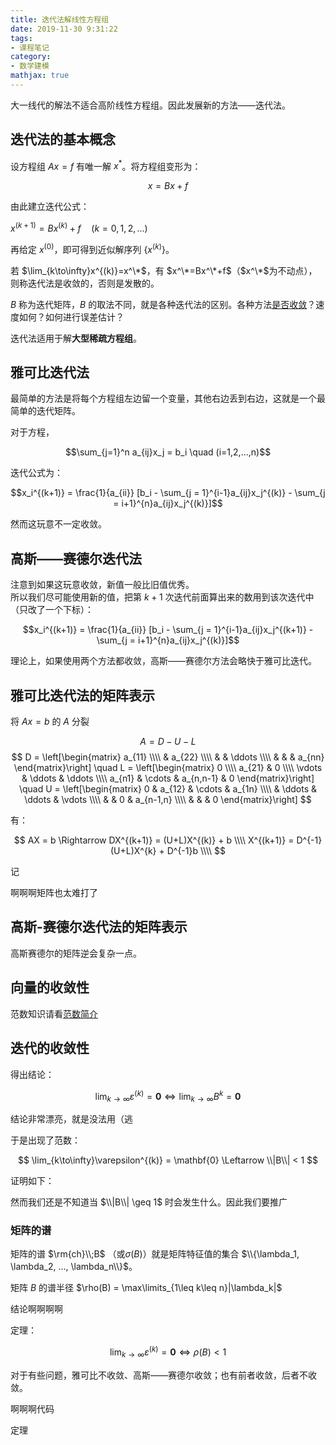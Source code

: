 ```yaml
---
title: 迭代法解线性方程组
date: 2019-11-30 9:31:22
tags:
- 课程笔记
category:
- 数学建模
mathjax: true
---
```


大一线代的解法不适合高阶线性方程组。因此发展新的方法——迭代法。

## 迭代法的基本概念

设方程组 $Ax=f$ 有唯一解 $x^*$。将方程组变形为：

$$x=Bx+f$$

由此建立迭代公式：

$x^{(k+1)}=Bx^{(k)}+f \quad (k=0,1,2,...)$

再给定 $x^{(0)}$，即可得到近似解序列 $\{x^{(k)}\}$。

若 $\lim_{k\to\infty}x^{(k)}=x^\*$，有 $x^\*=Bx^\*+f$（$x^\*$为不动点），则称迭代法是收敛的，否则是发散的。

$B$ 称为迭代矩阵，$B$ 的取法不同，就是各种迭代法的区别。各种方法[是否收敛](#迭代的收敛性)？速度如何？如何进行误差估计？

迭代法适用于解**大型稀疏方程组**。

## 雅可比迭代法

最简单的方法是将每个方程组左边留一个变量，其他右边丢到右边，这就是一个最简单的迭代矩阵。

对于方程，

$$\sum_{j=1}^n a_{ij}x_j = b_i \quad (i=1,2,...,n)$$

迭代公式为：

$$x_i^{(k+1)} = \frac{1}{a_{ii}} [b_i - \sum_{j = 1}^{i-1}a_{ij}x_j^{(k)} - \sum_{j = i+1}^{n}a_{ij}x_j^{(k)}]$$

然而这玩意不一定收敛。


## 高斯——赛德尔迭代法

注意到如果这玩意收敛，新值一般比旧值优秀。  
所以我们尽可能使用新的值，把第 $k+1$ 次迭代前面算出来的数用到该次迭代中（只改了一个下标）：

$$x_i^{(k+1)} = \frac{1}{a_{ii}} [b_i - \sum_{j = 1}^{i-1}a_{ij}x_j^{(k+1)} - \sum_{j = i+1}^{n}a_{ij}x_j^{(k)}]$$

理论上，如果使用两个方法都收敛，高斯——赛德尔方法会略快于雅可比迭代。

## 雅可比迭代法的矩阵表示

将 $Ax=b$ 的 $A$ 分裂

$$ A= D - U -L $$
$$ D = \left[\begin{matrix}
a_{11} \\\\
& a_{22} \\\\
& & \ddots \\\\
& & & a_{nn}
\end{matrix}\right]
\quad
L = \left[\begin{matrix}
0 \\\\
a_{21} & 0 \\\\
\vdots & \ddots & \ddots \\\\
a_{n1} & \cdots & a_{n,n-1} & 0
\end{matrix}\right]
\quad
U = \left[\begin{matrix}
0 & a_{12} & \cdots & a_{1n} \\\\
& \ddots & \ddots & \vdots \\\\
 &  & 0 & a_{n-1,n} \\\\
 & &  & 0
\end{matrix}\right]
$$

有：

$$ AX = b \Rightarrow DX^{(k+1)} = (U+L)X^{(k)} + b \\\\
X^{(k+1)} = D^{-1}(U+L)X^{k} + D^{-1}b \\\\
$$

记

啊啊啊矩阵也太难打了

## 高斯-赛德尔迭代法的矩阵表示

高斯赛德尔的矩阵逆会复杂一点。

## 向量的收敛性

范数知识请看[范数简介](../non-linear-equation/#范数简介)

## 迭代的收敛性

得出结论：

$$ \lim_{k\to\infty}\varepsilon^{(k)} = \mathbf{0} \Leftrightarrow \lim_{k\to\infty} B^k = \mathbf{0}$$

结论非常漂亮，就是没法用（逃

于是出现了范数：

$$ \lim_{k\to\infty}\varepsilon^{(k)} = \mathbf{0} \Leftarrow  \\|B\\| < 1 $$

证明如下：

然而我们还是不知道当 $\\|B\\| \geq 1$ 时会发生什么。因此我们要推广

### 矩阵的谱

矩阵的谱 $\rm{ch}\\;B$ （或$\sigma(B)$）就是矩阵特征值的集合 $\\{\lambda_1, \lambda_2, ..., \lambda_n\\}$。

矩阵 $B$ 的谱半径 $\rho(B) = \max\limits_{1\leq k\leq n}|\lambda_k|$

结论啊啊啊啊

定理：

$$\lim_{k\to\infty}\varepsilon^{(k)} = \mathbf{0} \Leftrightarrow \rho(B)  < 1 $$

对于有些问题，雅可比不收敛、高斯——赛德尔收敛；也有前者收敛，后者不收敛。

啊啊啊代码

定理
